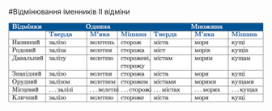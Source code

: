 #Вiдмiнювання iменникiв II вiдмiни

<div class="center">
<img src="../pics/5/14.png" width="700px" class="center"/>
</div>
<br>